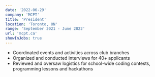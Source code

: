 ```yaml
---
date: '2022-06-29'
company: 'MCPT'
title: 'President'
location: 'Toronto, ON'
range: 'September 2021 - June 2022'
url: 'mcpt.ca'
showInJobs: true
---
```


- Coordinated events and activities across club branches
- Organized and conducted interviews for 40+ applicants
- Reviewed and oversaw logistics for school-wide coding contests, programming lessons and hackathons